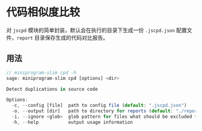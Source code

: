 # 代码相似度比较

对 `jscpd` 模块的简单封装，默认会在执行的目录下生成一份 `.jscpd.json` 配置文件，`report` 目录保存生成的代码对比报告。

## 用法

```js
// miniprogram-slim cpd -h
sage: miniprogram-slim cpd [options] <dir>

Detect duplications in source code

Options:
  -c, --config [file]  path to config file (default: ".jscpd.json")
  -o, --output [dir]   path to directory for reports (default: "./report/")
  -i, --ignore <glob>  glob pattern for files what should be excluded from duplication detection
  -h, --help           output usage information
```